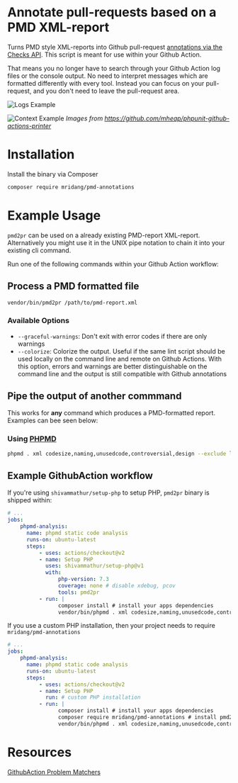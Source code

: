 # Annotate pull-requests based on a PMD XML-report

Turns PMD style XML-reports into Github pull-request [annotations via the Checks API](https://developer.github.com/v3/checks/).
This script is meant for use within your Github Action.

That means you no longer have to search through your Github Action log files or the console output.
No need to interpret messages which are formatted differently with every tool.
Instead you can focus on your pull-request, and you don't need to leave the pull-request area.

![Logs Example](https://github.com/mheap/phpunit-github-actions-printer/blob/master/phpunit-printer-logs.png?raw=true)

![Context Example](https://github.com/mheap/phpunit-github-actions-printer/blob/master/phpunit-printer-context.png?raw=true)
_Images from https://github.com/mheap/phpunit-github-actions-printer_

# Installation

Install the binary via Composer
```bash
composer require mridang/pmd-annotations
```

# Example Usage

`pmd2pr` can be used on a already existing PMD-report XML-report. Alternatively you might use it in the UNIX pipe notation to chain it into your existing cli command.

Run one of the following commands within your Github Action workflow:

## Process a PMD formatted file

```bash
vendor/bin/pmd2pr /path/to/pmd-report.xml
```

### Available Options

- `--graceful-warnings`: Don't exit with error codes if there are only warnings
- `--colorize`: Colorize the output. Useful if the same lint script should be used locally on the command line and remote on Github Actions. With this option, errors and warnings are better distinguishable on the command line and the output is still compatible with Github annotations


## Pipe the output of another commmand

This works for __any__ command which produces a PMD-formatted report. Examples can bee seen below:

### Using [PHPMD](https://github.com/phpmd/phpmd)

```bash
phpmd . xml codesize,naming,unusedcode,controversial,design --exclude libs,var,build,tests --ignore-violations-on-exit | vendor/bin/pmd2pr
```

## Example GithubAction workflow

If you're using `shivammathur/setup-php` to setup PHP, `pmd2pr` binary is shipped within:

```yml
# ...
jobs:
    phpmd-analysis:
      name: phpmd static code analysis
      runs-on: ubuntu-latest
      steps:
          - uses: actions/checkout@v2
          - name: Setup PHP
            uses: shivammathur/setup-php@v1
            with:
                php-version: 7.3
                coverage: none # disable xdebug, pcov
                tools: pmd2pr
          - run: |
                composer install # install your apps dependencies
                vendor/bin/phpmd . xml codesize,naming,unusedcode,controversial,design --exclude libs,var,build,tests --ignore-violations-on-exit | pmd2pr
```

If you use a custom PHP installation, then your project needs to require `mridang/pmd-annotations`

```yml
# ...
jobs:
    phpmd-analysis:
      name: phpmd static code analysis
      runs-on: ubuntu-latest
      steps:
          - uses: actions/checkout@v2
          - name: Setup PHP
            run: # custom PHP installation
          - run: |
                composer install # install your apps dependencies
                composer require mridang/pmd-annotations # install pmd2pr
                vendor/bin/phpmd . xml codesize,naming,unusedcode,controversial,design --exclude libs,var,build,tests --ignore-violations-on-exit | vendor/bin/pmd2pr
```

# Resources

[GithubAction Problem Matchers](https://github.com/actions/toolkit/blob/master/docs/problem-matchers.md)

